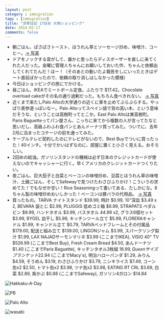 ```yaml
---
layout: post
category : immigration
tags : [immigration]
title: "浮草日記 17日め 大物ショッピング"
date: 2014-02-17
comments: false
---
```


* 朝ごはん、ぱさぱさトースト、ほうれん草とソーセージ炒め、味噌汁、コーヒー。[-> 写真](http://instagram.com/p/kiOqj0FDWR/)
* ドアをノックする音がして、誰かと思ったらディスポーザーを直しに来てくれた人だった。金曜に管理人ちゃんにお願いしておいた件、ちゃんと依頼出してくれてたんだ！ほー！（そのあとの動いたよ報告をしにいったときはデート直前ぽかったので、依頼の取り消しはしなかった模様） &nbsp; 
* 今日はショッピングの旅にでかける。&nbsp; 
* 昼ごはん、IKEAでミートボール定食。ふたりで $17.42。Chocolate overload cakeがその名の通り過剰だった。もちろん食べきれない。 [-> 写真](http://instagram.com/p/kiO_uWFDWj/)
* 近くまで来たしPalo Altoの大学通りの近くに車を止めてぶらぶらする。やっぱり表参道っぽいなー。Palo Altoってスペイン語で背の高い木、という意味だそうな、ということは高樹町ってとこか。East Palo Altoは東高樹町。Paris Baguetteってパン屋さん、こっちに来てから複数の人が言ってたなと思いだし、高級ふわふわ食パンとあんドーナツ買ってみた。ついでに、去年2月に泊まったコテージの前を通ってみた。
* ケーブルテレビ契約したのにテレビがないので、Best Buyでついに買ったった！40インチ。十分でかいはずなのに、部屋に置くと小さく見える。おそろしい。
* 2回めの給油。ガソリンスタンドの機械は必ず日本のクレジットカードが使えないのでキャッシャーに行く。早くアメリカのクレジットカードつくりたい。
* 夜ごはん、巨大茄子と白菜とベーコンの味噌炒め、豆腐とほうれん草の味噌汁、土鍋ごはん、そしてSafewayで見つけたわさびふりかけ！こういうの求めてた！でもなぜか甘い！Rice Seasoningって書いてある、たしかにな。8ちゃん製の味噌炒めおいしかった！ベーコンは豚バラの代用品。 [-> 写真](http://instagram.com/p/kp7-QilDe8/)
* 買ったもの。TARVA ナイトスタンド $39.99, 時計 $0.99, 10"深皿 $3.49 x 2, BEVARA 袋とじ $2.99, PLUGGIS 低めゴミ箱 $6.99, STRAPATS ペダルビン $9.99, ハンドタオル $3.99, バスタオル 44.99 x2, グラス6個セット $3.99, BYGEL 皿干し $5.99, キッチンツール立て $5.99, FLORERAキャンドル $1.99, キャンドル立て $0.79, TARVAベッドフレームとその付属品 $179.00, 配送と組み立て $139.00, LINGONジャム $3.99, スパークリング梨汁 $1.99, LAX NAJADサーモンマリネ $3.99 (ここまでIKEA), VISIO 40" TV $526.99 (ここまでBest Buy), Fresh Cream Bread $4.50, あんドーナツ $1.40 (ここまでParis Baguette), キッチンタオル3枚組 $16.99, Queenサイズブランケット$22.94 (ここまでMacy's), 明治ハローパンダ $1.29, みりん $4.59, そうめん $3.19, わさびふりかけ $3.79, ニシキライス $7.49, コーン缶x2 $2.50, トマト缶x2 $3.98, ツナ缶x2 $3.98, EATING RT CRL $3.69, 白菜 $2.89, 紫かぶ $0.88 (ここまでSafeway), ガソリン4ガロン $14.84


![Hakkaku-A-Day](https://lh6.googleusercontent.com/-hDZVaRYX_5k/UwWWEKBb2KI/AAAAAAAB6DU/TclZrrGMoDA/w620-h465-no/P1150521.JPG)

![PB](https://lh3.googleusercontent.com/-Hf32DsQpIMs/UwbrJyjofvI/AAAAAAAB6PE/Thn4iDH0me4/w620-h465-no/P1150503.JPG)

![Palo Alto](https://lh3.googleusercontent.com/-2ID5yUhAFwE/UwbrNlNxB8I/AAAAAAAB6PM/QRgXwhweW0A/w620-h465-no/P1150499.JPG)

![wasabi](https://lh6.googleusercontent.com/-LQkn2y9ZgRw/UwbrRgqs4yI/AAAAAAAB6PY/E19f_mDEVOI/w620-h465-no/P1150517.JPG)
